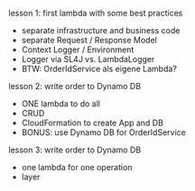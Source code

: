 lesson 1: 
first lambda with some best practices
- separate infrastructure and business code
- separate Request / Response Model
- Context Logger / Environment 
- Logger via SL4J vs. LambdaLogger 
- BTW: OrderIdService als eigene Lambda? 

lesson 2: 
write order to Dynamo DB 
- ONE lambda to do all
- CRUD
- CloudFormation to create App and DB
- BONUS: use Dynamo DB for OrderIdService

lesson 3:
write order to Dynamo DB
- one lambda for one operation
- layer
